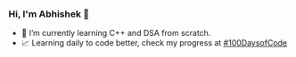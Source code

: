 ### Hi, I'm Abhishek 👋

- 🌱 I’m currently learning C++ and DSA from scratch.
- 📈 Learning daily to code better, check my progress at [#100DaysofCode](https://github.com/incogGod/100-days-of-code)
<!--
- 🌐 Working on my portfolio website and blog at [incogGod.](https://incogGod.in)
- 📫 Feel free to connect with me on my other [online profiles.](https://linktr.ee/) 
-->

